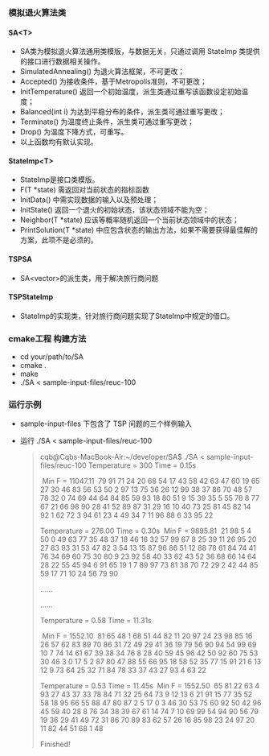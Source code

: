 ### 模拟退火算法类

#### SA\<T>

*   SA类为模拟退火算法通用类模版，与数据无关，只通过调用 StateImp 类提供的接口进行数据相关操作。
*   SimulatedAnnealing() 为退火算法框架，不可更改；
*   Accepted() 为接收条件，基于Metropolis准则，不可更改；
*   InitTemperature() 返回一个初始温度，派生类通过重写该函数设定初始温度；
*   Balanced(int i) 为达到平稳分布的条件，派生类可通过重写更改；
*   Terminate() 为温度终止条件，派生类可通过重写更改；
*   Drop() 为温度下降方式，可重写。
*   以上函数均有默认实现。

#### StateImp\<T>

*   StateImp是接口类模版。
*   F(T *state) 需返回对当前状态的指标函数
*   InitData() 中需实现数据的输入以及预处理；
*   InitState() 返回一个退火的初始状态，该状态领域不能为空；
*   Neighbor(T *state) 应该等概率随机返回一个当前状态领域中的状态；
*   PrintSolution(T *state) 中应包含状态的输出方法，如果不需要获得最佳解的方案，此项不是必须的。

#### TSPSA

*   SA\<vector>的派生类，用于解决旅行商问题

#### TSPStateImp

*   StateImp的实现类，针对旅行商问题实现了StateImp中规定的借口。

### cmake工程 构建方法

*   cd your/path/to/SA
*   cmake .
*   make
*   ./SA < sample-input-files/reuc-100

### 运行示例

*   sample-input-files 下包含了 TSP 问题的三个样例输入

* 运行 ./SA < sample-input-files/reuc-100

    >   cqb@Cqbs-MacBook-Air:~/developer/SA$ ./SA < sample-input-files/reuc-100
    >   Temperature = 300	Time = 0.15s
    >
    >   ​	Min F = 11047.11
    >   ​	79 91 71 24 20 68 54 17 43 58 42 63 47 60 19 65 27 30 46 83 56 53 50 2 97 13 75 36 26 12 99 38 37 86 70 48 57 78 32 0 74 69 44 64 84 85 59 93 18 80 51 9 15 39 35 5 55 76 8 77 67 21 66 98 90 28 41 52 89 87 31 29 16 10 40 73 25 81 45 82 14 92 1 62 72 3 94 61 23 4 49 34 7 11 96 88 6 33 95 22
    >
    >   Temperature = 276.00	Time = 0.30s
    >   ​	Min F = 9895.81
    >   ​	21 98 5 4 50 0 49 63 77 35 48 37 18 46 16 32 57 99 67 8 25 39 11 26 95 20 27 83 93 31 53 47 82 3 54 13 15 87 96 86 51 12 88 78 61 84 74 41 76 34 69 60 75 30 80 9 23 92 58 40 33 62 43 52 36 68 66 14 64 28 22 55 45 94 6 91 65 19 1 7 89 97 73 81 38 70 72 29 2 42 44 85 59 17 71 10 24 56 79 90
    >
    >   …...
    >
    >   …...
    >
    >   Temperature = 0.58	Time = 11.31s
    >
    >   ​	Min F = 1552.10
    >   ​	81 65 48 1 68 51 44 82 11 20 97 24 23 98 85 16 26 57 62 83 89 70 86 31 72 49 29 41 36 19 79 56 90 94 54 99 69 10 7 74 14 61 67 39 38 34 76 8 28 40 59 45 96 42 50 92 60 75 53 30 46 3 0 17 5 2 87 80 47 88 55 66 95 18 58 52 35 77 15 91 21 6 13 12 9 73 64 25 32 71 84 78 33 37 43 27 93 4 63 22
    >
    >   Temperature = 0.53	Time = 11.45s
    >   ​	Min F = 1552.50
    >   ​	65 81 22 63 4 93 27 43 37 33 78 84 71 32 25 64 73 9 12 13 6 21 91 15 77 35 52 58 18 95 66 55 88 47 80 87 2 5 17 0 3 46 30 53 75 60 92 50 42 96 45 59 40 28 8 76 34 38 39 67 61 14 74 7 10 69 99 54 94 90 56 79 19 36 29 41 49 72 31 86 70 89 83 62 57 26 16 85 98 23 24 97 20 11 82 44 51 68 1 48
    >
    >   Finished!